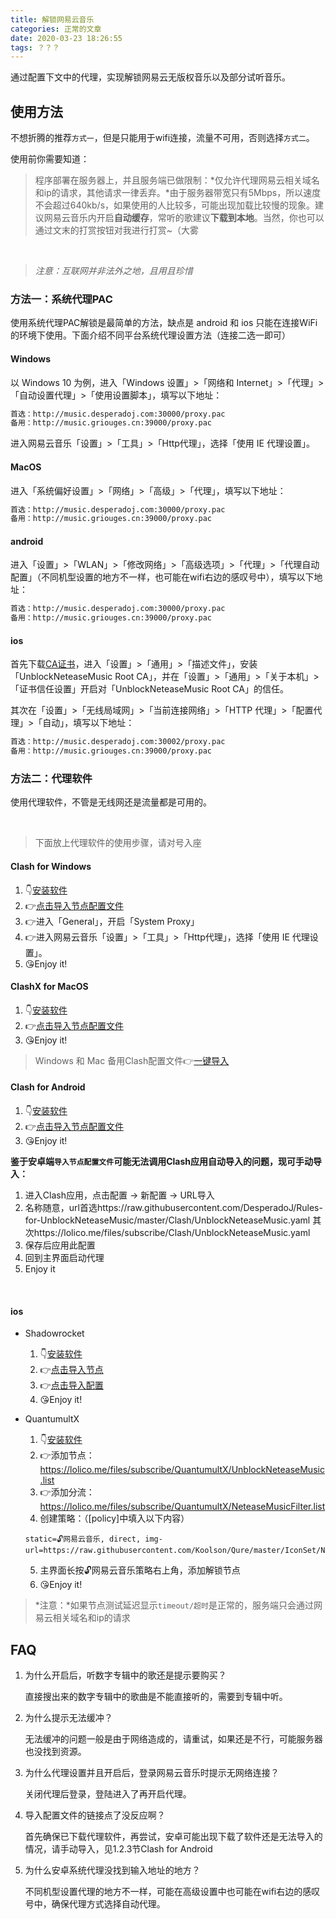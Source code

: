 ```yaml
---
title: 解锁网易云音乐
categories: 正常的文章
date: 2020-03-23 18:26:55
tags: ？？？
---
```


<!-- more -->

通过配置下文中的代理，实现解锁网易云无版权音乐以及部分试听音乐。

## 使用方法

不想折腾的推荐`方式一`，但是只能用于wifi连接，流量不可用，否则选择`方式二`。

使用前你需要知道：

> 程序部署在服务器上，并且服务端已做限制：*仅允许代理网易云相关域名和ip的请求，其他请求一律丢弃。*由于服务器带宽只有5Mbps，所以速度不会超过640kb/s，如果使用的人比较多，可能出现加载比较慢的现象。建议网易云音乐内开启**自动缓存**，常听的歌建议**下载到本地**。当然，你也可以通过文末的打赏按钮对我进行打赏~（大雾

<br/>

> *注意：互联网并非法外之地，且用且珍惜*

### 方法一：系统代理PAC

使用系统代理PAC解锁是最简单的方法，缺点是 android 和 ios 只能在连接WiFi的环境下使用。下面介绍不同平台系统代理设置方法（连接二选一即可）

#### Windows

以 Windows 10 为例，进入「Windows 设置」>「网络和 Internet」>「代理」>「自动设置代理」>「使用设置脚本」，填写以下地址：

```txt
首选：http://music.desperadoj.com:30000/proxy.pac
备用：http://music.griouges.cn:39000/proxy.pac
```

进入网易云音乐「设置」>「工具」>「Http代理」，选择「使用 IE 代理设置」。

#### MacOS

进入「系统偏好设置」>「网络」>「高级」>「代理」，填写以下地址：

```txt
首选：http://music.desperadoj.com:30000/proxy.pac
备用：http://music.griouges.cn:39000/proxy.pac
```

#### android

进入「设置」>「WLAN」>「修改网络」>「高级选项」>「代理」>「代理自动配置」（不同机型设置的地方不一样，也可能在wifi右边的感叹号中），填写以下地址：

```txt
首选：http://music.desperadoj.com:30000/proxy.pac
备用：http://music.griouges.cn:39000/proxy.pac
```

#### ios

首先下载[CA证书](https://raw.githubusercontent.com/nondanee/UnblockNeteaseMusic/master/ca.crt)，进入「设置」>「通用」>「描述文件」，安装「UnblockNeteaseMusic Root CA」，并在「设置」>「通用」>「关于本机」>「证书信任设置」开启对「UnblockNeteaseMusic Root CA」的信任。

其次在「设置」>「无线局域网」>「当前连接网络」>「HTTP 代理」>「配置代理」>「自动」，填写以下地址：

```txt
首选：http://music.desperadoj.com:30002/proxy.pac
备用：http://music.griouges.cn:39000/proxy.pac
```

### 方法二：代理软件

使用代理软件，不管是无线网还是流量都是可用的。

<br/>

> 下面放上代理软件的使用步骤，请对号入座

#### Clash for Windows

1. 👇[安装软件](https://lolico.griouges.cn/uploads/Clash.for.Windows.Setup.0.9.2.exe)
2. 👉[点击导入节点配置文件](clash://install-config?url=https%3a%2f%2flolico.me%2ffiles%2fsubscribe%2fClash%2fUnblockNeteaseMusic.yaml)
3. 👉进入「General」，开启「System Proxy」
4. 👉进入网易云音乐「设置」>「工具」>「Http代理」，选择「使用 IE 代理设置」。
5. 😘Enjoy it!

#### ClashX for MacOS

1. 👇[安装软件](https://lolico.griouges.cn/uploads/ClashX.dmg)
2. 👉[点击导入节点配置文件](clash://install-config?url=https%3a%2f%2flolico.me%2ffiles%2fsubscribe%2fClash%2fUnblockNeteaseMusic.yaml)
3. 😘Enjoy it!

> Windows 和 Mac 备用Clash配置文件👉[一键导入](clash://install-config?url=https%3a%2f%2fraw.githubusercontent.com%2fDesperadoJ%2fRules-for-UnblockNeteaseMusic%2fmaster%2fClash%2fUnblockNeteaseMusic.yaml)
#### Clash for Android

1. 👇[安装软件](https://lolico.griouges.cn/uploads/app-universal-release.apk)
2. 👉[点击导入节点配置文件](clash://install-config?url=https%3a%2f%2flolico.me%2ffiles%2fsubscribe%2fClash%2fUnblockNeteaseMusic.yaml)
3. 😘Enjoy it!

**鉴于安卓端`导入节点配置文件`可能无法调用Clash应用自动导入的问题，现可手动导入：**
 
1. 进入Clash应用，点击配置 -> 新配置 -> URL导入
2. 名称随意，url首选https://raw.githubusercontent.com/DesperadoJ/Rules-for-UnblockNeteaseMusic/master/Clash/UnblockNeteaseMusic.yaml
其次https://lolico.me/files/subscribe/Clash/UnblockNeteaseMusic.yaml
3. 保存后应用此配置
4. 回到主界面启动代理
5. Enjoy it

<br/>

#### ios

- Shadowrocket
    1. 👇[安装软件](https://apps.apple.com/us/app/shadowrocket/id932747118)
    2. 👉[点击导入节点](shadowrocket://add/sub://aHR0cHM6Ly9sb2xpY28ubWUvZmlsZXMvc3Vic2NyaWJlL1NoYWRvd3JvY2tldC9zaGFkb3dyb2NrZXQtc2VydmVyLnR4dA#UnblockNeteaseMusic)
    3. 👉[点击导入配置](shadowrocket://config/add/https://lolico.me/files/subscribe/Shadowrocket/UnblockNeteaseMusic.conf)
    4. 😘Enjoy it!

- QuantumultX
    1. 👇[安装软件](https://apps.apple.com/us/app-bundle/quantumult-x-upgrade/id1482985563)
    2. 👉添加节点：https://lolico.me/files/subscribe/QuantumultX/UnblockNeteaseMusic.list
    3. 👉添加分流：https://lolico.me/files/subscribe/QuantumultX/NeteaseMusicFilter.list
    4. 创建策略：（[policy]中填入以下内容）
    ```
    static=🔓网易云音乐, direct, img-url=https://raw.githubusercontent.com/Koolson/Qure/master/IconSet/Netease_Music_Unlock.png
    ```
    5. 主界面长按🔓网易云音乐策略右上角，添加解锁节点
    6. 😘Enjoy it!


> *注意：*如果节点测试延迟显示`timeout/超时`是正常的，服务端只会通过网易云相关域名和ip的请求

## FAQ

1. 为什么开启后，听数字专辑中的歌还是提示要购买？
    
    直接搜出来的数字专辑中的歌曲是不能直接听的，需要到专辑中听。

2. 为什么提示无法缓冲？

    无法缓冲的问题一般是由于网络造成的，请重试，如果还是不行，可能服务器也没找到资源。

3. 为什么代理设置并且开启后，登录网易云音乐时提示无网络连接？

    关闭代理后登录，登陆进入了再开启代理。

4. 导入配置文件的链接点了没反应啊？

    首先确保已下载代理软件，再尝试，安卓可能出现下载了软件还是无法导入的情况，请手动导入，见1.2.3节Clash for Android

5. 为什么安卓系统代理没找到输入地址的地方？

    不同机型设置代理的地方不一样，可能在高级设置中也可能在wifi右边的感叹号中，确保代理方式选择自动代理。
